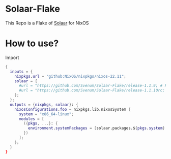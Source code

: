# Solaar-Flake
This Repo is a Flake of [Solaar](https://github.com/pwr-Solaar/Solaar) for NixOS

# How to use?

Import
```nix
{
  inputs = {
    nixpkgs.url = "github:NixOS/nixpkgs/nixos-22.11";
    solaar = {
      #url = "https://github.com/Svenum/Solaar-Flake/release-1.1.9; # For latest stable version
      #url = "https://github.com/Svenum/Solaar-Flake/release-1.1.10rc; # For latest beta version
    };
  };
  outputs = {nixpkgs, solaar}: {
    nixosConfigurations.foo = nixpkgs.lib.nixosSystem {
      system = "x86_64-linux";
      modules = [
        ({pkgs, ...}: {
          environment.systemPackages = [solaar.packages.${pkgs.system}.solaar];
        })
      ];
    };
  }
}
```
